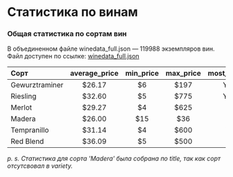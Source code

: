 # Статистика по винам

### Общая статистика по сортам вин
В объединенном файле winedata_full.json — 119988 экземпляров вин. Файл доступен по ссылке: [winedata_full.json](https://drive.google.com/open?id=1y0nI4tg9qjaEPZjLL4JeCq3cwlfIgYdT)

|     Сорт      | average_price | min_price | max_price | most_common_region | most_common_country | average_score |
|:--------------|:-------------:|:---------:|:---------:|:------------------:|:-------------------:|:-------------:|
| Gewurztraminer|$26.17         |$6         |$197       |Yakima Valley       |US                   |88.56          |
| Riesling      |$32.60         |$5         |$775       |Yakima Valley       |Ukraine              |89.48          |
| Merlot        |$29.27         |$4         |$625       |Yountville          |Uruguay              |87.16          |
| Madera        |$26.00         |$15        |$36        |Mendoza             |US                   |85.62          |
| Tempranillo   |$31.14         |$4         |$600       |Yolo County         |US                   |87.47          |
| Red Blend     |$36.09         |$5         |$500       |Yountville          |Uruguay              |88.37          |

*p. s. Статистика для сорта 'Madera' была собрана по title, так как сорт отсутсвовал в variety.*

